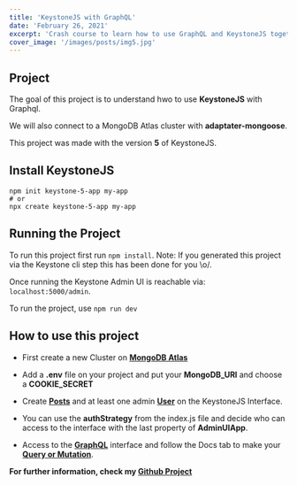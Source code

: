 ```yaml
---
title: 'KeystoneJS with GraphQL'
date: 'February 26, 2021'
excerpt: 'Crash course to learn how to use GraphQL and KeystoneJS together and create Models and Classes'
cover_image: '/images/posts/img5.jpg'
---
```


## Project

The goal of this project is to understand hwo to use **KeystoneJS** with Graphql.

We will also connect to a MongoDB Atlas cluster with **adaptater-mongoose**.

This project was made with the version **5** of KeystoneJS.

## Install KeystoneJS

```
npm init keystone-5-app my-app
# or
npx create keystone-5-app my-app
```

## Running the Project

To run this project first run `npm install`. Note: If you generated this project via the Keystone cli step this has been done for you \\o/.

Once running the Keystone Admin UI is reachable via: `localhost:5000/admin`.

To run the project, use `npm run dev`

## How to use this project

- First create a new Cluster on **[MongoDB Atlas](https://www.mongodb.com/fr-fr/cloud/atlas)**

- Add a **.env** file on your project and put your **MongoDB_URI** and choose a **COOKIE_SECRET**

- Create **[Posts](http://localhost:5000/admin/posts)** and at least one admin **[User](http://localhost:5000/admin/posts)** on the KeystoneJS Interface.
- You can use the **authStrategy** from the index.js file and decide who can access to the interface with the last property of **AdminUIApp**.
- Access to the **[GraphQL](http://localhost:5000/admin/graphiql)** interface and follow the Docs tab to make your **[Query or Mutation](https://graphql.org/learn/queries/)**.

**For further information, check my [Github Project](https://github.com/WayToSync/keystonegraphqlblog)**
